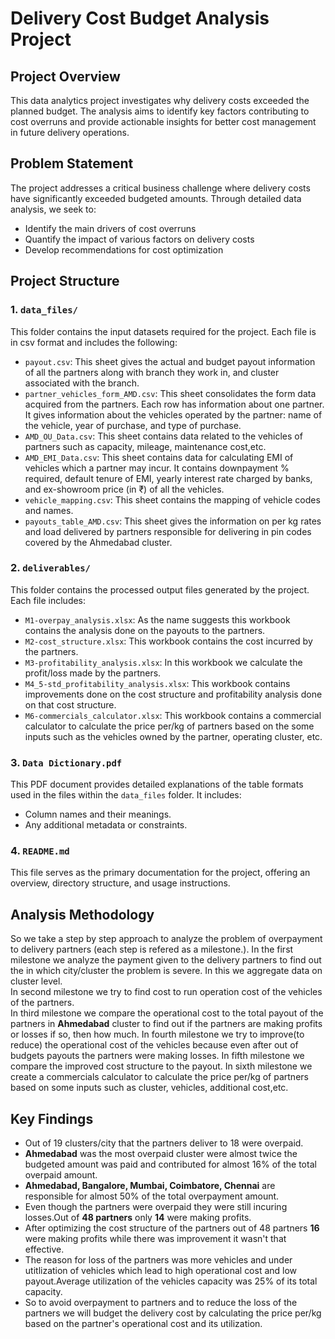 # Delivery Cost Budget Analysis Project

## Project Overview
This data analytics project investigates why delivery costs exceeded the planned budget. The analysis aims to identify key factors contributing to cost overruns and provide actionable insights for better cost management in future delivery operations.

## Problem Statement
The project addresses a critical business challenge where delivery costs have significantly exceeded budgeted amounts. Through detailed data analysis, we seek to:
- Identify the main drivers of cost overruns
- Quantify the impact of various factors on delivery costs
- Develop recommendations for cost optimization

## Project Structure
### 1. `data_files/`
This folder contains the input datasets required for the project. Each file is in csv format and includes the following:
- `payout.csv`: This sheet gives the actual and budget payout information of all the partners along with branch they work in, and cluster associated with the branch.
- `partner_vehicles_form_AMD.csv`: This sheet consolidates the form data acquired from the partners. Each row has information about one partner. It gives information about the vehicles operated by the partner: name of the vehicle, year of purchase, and type of purchase.
- `AMD_OU_Data.csv`: This sheet contains data related to the vehicles of partners such as capacity, mileage, maintenance cost,etc.
- `AMD_EMI_Data.csv`: This sheet contains data for calculating EMI of vehicles which a partner may incur. It contains downpayment % required, default tenure of EMI, yearly interest rate charged by banks, and ex-showroom price (in ₹) of all the vehicles.
- `vehicle_mapping.csv`: This sheet contains the mapping of vehicle codes and names.
- `payouts_table_AMD.csv`: This sheet gives the information on per kg rates and load delivered by partners responsible for delivering in pin codes covered by the Ahmedabad cluster.

### 2. `deliverables/`
This folder contains the processed output files generated by the project. Each file includes:
- `M1-overpay_analysis.xlsx`: As the name suggests this workbook contains the analysis done on the payouts to the partners.
- `M2-cost_structure.xlsx`: This workbook contains the cost incurred by the partners.
- `M3-profitability_analysis.xlsx`: In this workbook we calculate the profit/loss made by the partners.
- `M4_5-std_profitability_analysis.xlsx`: This workbook contains improvements done on the cost structure and profitability analysis done on that cost structure.
- `M6-commercials_calculator.xlsx`: This workbook contains a commercial calculator to calculate the price per/kg of partners based on the some inputs such as the vehicles owned by the partner, operating cluster, etc.

### 3. `Data Dictionary.pdf`
This PDF document provides detailed explanations of the table formats used in the files within the `data_files` folder. It includes:
- Column names and their meanings.
- Any additional metadata or constraints.

### 4. `README.md`
This file serves as the primary documentation for the project, offering an overview, directory structure, and usage instructions.

## Analysis Methodology
So we take a step by step approach to analyze the problem of overpayment to delivery partners (each step is refered as a milestone.).
In the first milestone we analyze the payment given to the delivery partners to find out the in which city/cluster the problem is severe. In this we aggregate data on cluster level.  \
In second milestone we try to find cost to run operation cost of the vehicles of the partners.  \
In third milestone we compare the operational cost to the total payout of the partners in **Ahmedabad** cluster to find out if the partners are making profits or losses if so, then how much.
In fourth milestone we try to improve(to reduce) the operational cost of the vehicles because even after out of budgets payouts the partners were making losses.
In fifth milestone we compare the improved cost structure to the payout.
In sixth milestone we create a commercials calculator to calculate the price per/kg of partners based on some inputs such as cluster, vehicles, additional cost,etc.


## Key Findings
- Out of 19 clusters/city that the partners deliver to 18 were overpaid. 
- **Ahmedabad** was the most overpaid cluster were almost twice the budgeted amount was paid and contributed for almost 16% of the total overpaid amount.
- **Ahmedabad, Bangalore, Mumbai, Coimbatore, Chennai** are responsible for almost 50% of the total overpayment amount.  
- Even though the partners were overpaid they were still incuring losses.Out of **48 partners** only **14** were making profits.
- After optimizing the cost structure of the partners out of 48 partners **16** were making profits while there was improvement it wasn't that effective.
- The reason for loss of the partners was more vehicles and under utitlization of vehicles which lead to high operational cost and low payout.Average utilization of the vehicles capacity was 25% of its total capacity.
- So to avoid overpayment to partners and to reduce the loss of the partners we will budget the delivery cost by calculating the price per/kg based on the partner's operational cost and its utilization.

